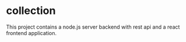 # collection
This project contains a node.js server backend with rest api and a react frontend application.
